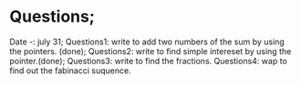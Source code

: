 # Questions; 

Date -: july 31; 
Questions1: write to add two numbers of the sum by using the pointers. (done);
Questions2: write to find simple intereset by using the pointer.(done);
Questions3: write  to find the fractions.
Questions4: wap to find out the fabinacci suquence. 